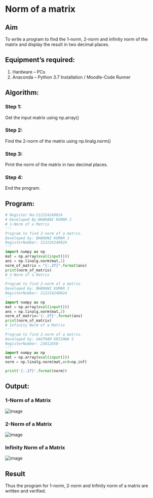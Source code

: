 # Norm of a matrix
## Aim
To write a program to find the 1-norm, 2-norm and infinity norm of the matrix and display the result in two decimal places.
## Equipment’s required:
1.	Hardware – PCs
2.	Anaconda – Python 3.7 Installation / Moodle-Code Runner
## Algorithm:
### Step 1:
Get the input matrix using np.array()   
### Step 2:
Find the 2-norm of the matrix using np.linalg.norm()
### Step 3:
Print the norm of the matrix in two decimal places.
### Step 4:
End the program.
## Program:
```Python
# Register No:212224240024
# Developed By:BHARANI KUMAR J
# 1-Norm of a Matrix
'''
Program to find 2-norm of a matrix.
Developed by: BHARANI KUMAR J
RegisterNumber: 212224240024
'''
import numpy as np
mat = np.array(eval(input()))
ans = np.linalg.norm(mat,1)
norm_of_matrix = "{:.2f}".format(ans)
print(norm_of_matrix)
# 2-Norm of a Matrix
'''
Program to find 2-norm of a matrix.
Developed by: BHARANI KUMAR J
RegisterNumber: 212224240024
'''
import numpy as np
mat = np.array(eval(input()))
ans = np.linalg.norm(mat,2)
norm_of_matrix='{:.2f}'.format(ans)
print(norm_of_matrix)
# Infinity Norm of a Matrix
'''
Program to find 2-norm of a matrix.
Developed by: GAUTHAM KRISHNA S
RegisterNumber: 23012450
'''
import numpy as np
mat = np.array(eval(input()))
norm = np.linalg.norm(mat,ord=np.inf)

print('{:.2f}'.format(norm))
```
## Output:
### 1-Norm of a Matrix
![image](https://github.com/user-attachments/assets/3cd9458f-cea7-4326-9056-32a40985f40c)


### 2-Norm of a Matrix
![image](https://github.com/user-attachments/assets/699c1c6c-3c98-4f03-882f-1faf7b3fb2fd)


### Infinity Norm of a Matrix
![image](https://github.com/user-attachments/assets/adac2fe0-a154-414c-ac9f-cc48c3d99bf6)


## Result
Thus the program for 1-norm, 2-norm and Infinity norm of a matrix are written and verified.
